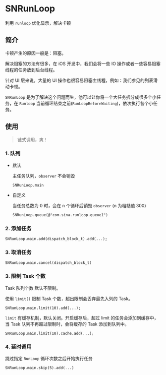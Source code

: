 #  SNRunLoop

利用 `runloop` 优化显示，解决卡顿

## 简介

卡顿产生的原因一般是：阻塞。

解决阻塞的方法有很多，在 iOS 开发中，我们会将一些 IO 操作或者一些容易阻塞线程的任务放到后台线程。

针对 UI 层来说，大量的 UI 操作也很容易阻塞主线程，例如：我们参见的列表滑动卡顿。

`SNRunLoop` 是为了解决这个问题而生，他可以让你将一个大任务拆分成很多个小任务，在 `Runloop` 当前循环结束之前(`RunLoopBeforeWaiting`)，依次执行各个小任务。

## 使用

> 链式调用，爽！

### 1. 队列

- 默认

    主任务队列，`observer` 不会销毁
    
    ```objc
    SNRunLoop.main
    ```
    
- 自定义

    当任务总数为 0 时，会在 n 个循环后销毁 `observer` (n 为粗糙值 300)

    ```objc
    SNRunLoop.queue(@"com.sina.runloop.queue1")
    ```

### 2. 添加任务
    
```objc
SNRunLoop.main.add(dispatch_block_t).add(...);
```

### 3. 取消任务

```objc
SNRunLoop.main.cancel(dispatch_block_t)
```

### 3. 限制 Task 个数
    
Task 队列个数 默认不限制。
    
使用 `limit()` 限制 Task 个数，超出限制会丢弃最先入列的 Task。
    
```
SNRunLoop.main.limit(10).add(...);
```
    
`limit` 有缓存机制，默认关闭。开启缓存后，超过 limit 的任务会添加到缓存中，当 Task 队列不再超过限制时，会将缓存的 Task 添加到队列中。
    
```
SNRunLoop.main.limit(10).cache.add(...);
```
    
### 4. 延时调用

跳过指定 `RunLoop` 循环次数之后开始执行任务

```objc
SNRunLoop.main.skip(5).add(...)
```

